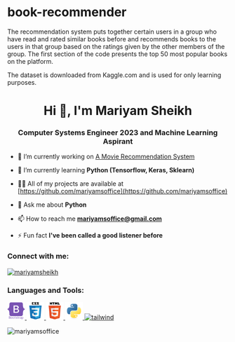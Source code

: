 # book-recommender
The recommendation system puts together certain users in a group who have read and rated similar books before and recommends books to the users in that group based on the ratings given by the other members of the group. The first section of the code presents the top 50 most popular books on the platform.

The dataset is downloaded from Kaggle.com and is used for only learning purposes.

<h1 align="center">Hi 👋, I'm Mariyam Sheikh</h1>
<h3 align="center">Computer Systems Engineer 2023 and Machine Learning Aspirant</h3>

- 🔭 I’m currently working on [A Movie Recommendation System](https://github.com/mariyamsoffice/movie-recommender)

- 🌱 I’m currently learning **Python (Tensorflow, Keras, Sklearn)**

- 👨‍💻 All of my projects are available at [https://github.com/mariyamsoffice](https://github.com/mariyamsoffice)

- 💬 Ask me about **Python**

- 📫 How to reach me **mariyamsoffice@gmail.com**

- ⚡ Fun fact **I've been called a good listener before**

<h3 align="left">Connect with me:</h3>
<p align="left">
<a href="https://linkedin.com/in/mariyamsheikh" target="blank"><img align="center" src="https://raw.githubusercontent.com/rahuldkjain/github-profile-readme-generator/master/src/images/icons/Social/linked-in-alt.svg" alt="mariyamsheikh" height="30" width="40" /></a>
</p>

<h3 align="left">Languages and Tools:</h3>
<p align="left"> <a href="https://getbootstrap.com" target="_blank" rel="noreferrer"> <img src="https://raw.githubusercontent.com/devicons/devicon/master/icons/bootstrap/bootstrap-plain-wordmark.svg" alt="bootstrap" width="40" height="40"/> </a> <a href="https://www.w3schools.com/css/" target="_blank" rel="noreferrer"> <img src="https://raw.githubusercontent.com/devicons/devicon/master/icons/css3/css3-original-wordmark.svg" alt="css3" width="40" height="40"/> </a> <a href="https://www.w3.org/html/" target="_blank" rel="noreferrer"> <img src="https://raw.githubusercontent.com/devicons/devicon/master/icons/html5/html5-original-wordmark.svg" alt="html5" width="40" height="40"/> </a> <a href="https://www.python.org" target="_blank" rel="noreferrer"> <img src="https://raw.githubusercontent.com/devicons/devicon/master/icons/python/python-original.svg" alt="python" width="40" height="40"/> </a> <a href="https://tailwindcss.com/" target="_blank" rel="noreferrer"> <img src="https://www.vectorlogo.zone/logos/tailwindcss/tailwindcss-icon.svg" alt="tailwind" width="40" height="40"/> </a> </p>

<p><img align="center" src="https://github-readme-stats.vercel.app/api/top-langs?username=mariyamsoffice&show_icons=true&locale=en&layout=compact" alt="mariyamsoffice" /></p>
